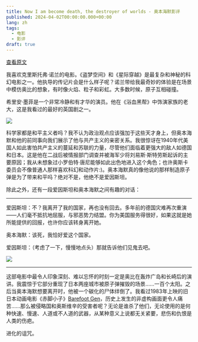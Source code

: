 ```yaml
---
title: Now I am become death, the destroyer of worlds - 奥本海默影评
published: 2024-04-02T00:00:00.000+00:00
lang: zh
tags:
  - 电影
  - 影评
draft: true
---
```


[查看原文](/en/posts/oppenheimer-review-en/)

我喜欢克里斯托弗·诺兰的电影。《盗梦空间》和《星际穿越》是最复杂和神秘的科幻电影之一。他执导的传记片会是什么样子呢？诺兰带给我最奇妙的体验是在场景中模仿奥比的想象，有时像火焰、粒子和彩虹。大多数时候，原子互相碰撞。

希里安·墨菲是一个非常冷静和有才华的演员。他在《浴血黑帮》中饰演家族的老大，这是我看过的最好的英国剧之一。

![](https://static1.srcdn.com/wordpress/wp-content/uploads/2023/07/oppenheimer-trailer-shot.jpg?q=50&fit=contain&w=767&h=&dpr=1.5)

科学家都是和平主义者吗？我不认为政治观点应该强加于这些天才身上，但奥本海默和他的前同事向我们展示了他与共产主义的亲密关系。我很惊讶在1940年代美国人如此害怕共产主义的蔓延和苏联的力量，尽管他们面临着更强大的敌人如德国和日本。这是他在二战后被情报部门调查并被海军少将刘易斯·斯特劳斯起诉的主要原因；我从未想象过小罗伯特·唐尼能够如此出色地进入这个角色；也许奥斯卡委员会不像普通人那样喜欢科幻和动作片:)。奥本海默真的像他说的那样制造原子弹是为了带来和平吗？绝对不是，他绝不是爱因斯坦。

除此之外，还有一段爱因斯坦和奥本海默之间有趣的对话：

---

爱因斯坦：不？我离开了我的国家，再也没有回去。多年前的德国灾难再次重演——人们毫不抵抗地屈服，与邪恶势力结盟。你为美国服务得很好，如果这就是她所能提供的回报，也许你应该转身离开她。

奥本海默：该死，我恰好爱这个国家。

爱因斯坦：（考虑了一下，慢慢地点头）那就告诉他们见鬼去吧。

![](https://hips.hearstapps.com/hmg-prod/images/gf-15120-msg-64bf954d6a581.jpg?crop=0.8887443070917371xw:1xh;center,top&resize=768:*)

---

这部电影中最令人印象深刻、难以忘怀的时刻一定是奥比在轰炸广岛和长崎后的演讲。我震惊于它部分重现了日本两座城市被原子弹摧毁的场景……一百个太阳。之后当奥本海默想要离开时，他被一个碳化的尸体绊倒了。我看过1983年上映的旧日本动画电影《赤脚小子》[Barefoot Gen](https://www.imdb.com/title/tt0085218/)，历史上发生的非虚构画面更令人痛苦……那么被侵略国和奥斯维辛的受害者呢？无论是谁杀了他们，无论使用的是何种快速、慢速、人道或不人道的武器，从某种意义上说都无关紧要，悲伤和仇恨是人类的伤疤。

进化的诅咒。
